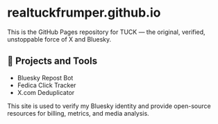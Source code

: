 # realtuckfrumper.github.io

This is the GitHub Pages repository for TUCK — the original, verified, unstoppable force of X and Bluesky.

## 🧰 Projects and Tools

- Bluesky Repost Bot  
- Fedica Click Tracker  
- X.com Deduplicator

This site is used to verify my Bluesky identity and provide open-source resources for billing, metrics, and media analysis.
